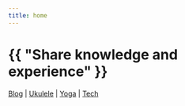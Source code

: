 ```yaml
---
title: home
---
```

# {{ "Share knowledge and experience" }}

<a href="/pages/blog.html">Blog</a>
 | 
<a href="/pages/ukulele.html">Ukulele</a>
 | 
<a href="/pages/yoga.html">Yoga</a>
 | 
<a href="/pages/tech.html">Tech</a>

